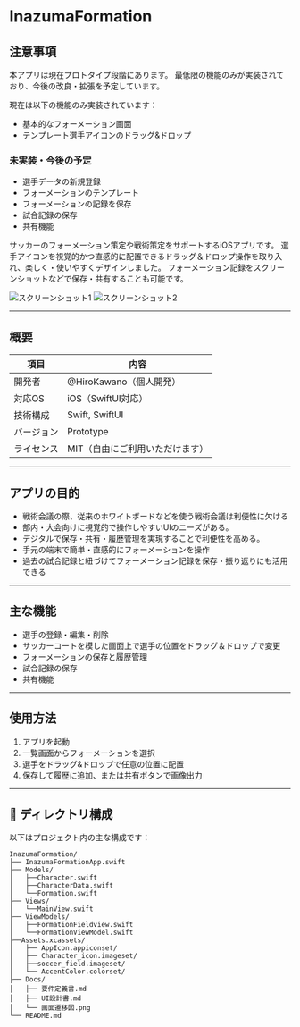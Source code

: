 # InazumaFormation

## 注意事項

本アプリは現在プロトタイプ段階にあります。
最低限の機能のみが実装されており、今後の改良・拡張を予定しています。

現在は以下の機能のみ実装されています：
- 基本的なフォーメーション画面
- テンプレート選手アイコンのドラッグ&ドロップ

### 未実装・今後の予定

- 選手データの新規登録
- フォーメーションのテンプレート
- フォーメーションの記録を保存
- 試合記録の保存
- 共有機能

サッカーのフォーメーション策定や戦術策定をサポートするiOSアプリです。
選手アイコンを視覚的かつ直感的に配置できるドラッグ＆ドロップ操作を取り入れ、楽しく・使いやすくデザインしました。
フォーメーション記録をスクリーンショットなどで保存・共有することも可能です。

![スクリーンショット1]()
![スクリーンショット2]()

---

## 概要

| 項目 | 内容 |
|------|------|
| 開発者 | @HiroKawano（個人開発） |
| 対応OS | iOS（SwiftUI対応） |
| 技術構成 | Swift, SwiftUI |
| バージョン | Prototype |
| ライセンス | MIT（自由にご利用いただけます） |

---

## アプリの目的

- 戦術会議の際、従来のホワイトボードなどを使う戦術会議は利便性に欠ける
- 部内・大会向けに視覚的で操作しやすいUIのニーズがある。
- デジタルで保存・共有・履歴管理を実現することで利便性を高める。
- 手元の端末で簡単・直感的にフォーメーションを操作
- 過去の試合記録と紐づけてフォーメーション記録を保存・振り返りにも活用できる

---

## 主な機能

- 選手の登録・編集・削除
- サッカーコートを模した画面上で選手の位置をドラッグ＆ドロップで変更
- フォーメーションの保存と履歴管理
- 試合記録の保存
- 共有機能

---

##  使用方法

1. アプリを起動  
2. 一覧画面からフォーメーションを選択  
3. 選手をドラッグ&ドロップで任意の位置に配置
4. 保存して履歴に追加、または共有ボタンで画像出力

---

## 📁 ディレクトリ構成

以下はプロジェクト内の主な構成です：
```text
InazumaFormation/
├── InazumaFormationApp.swift
├── Models/
│   ├──Character.swift
│   ├──CharacterData.swift
│   └──Formation.swift
├── Views/
│   └──MainView.swift
├── ViewModels/
│   ├──FormationFieldview.swift
│   └──FormationViewModel.swift
├──Assets.xcassets/
│   ├── AppIcon.appiconset/
│   ├── Character_icon.imageset/
│   ├──soccer_field.imageset/
│   └── AccentColor.colorset/
├── Docs/
│   ├── 要件定義書.md
│   ├── UI設計書.md
│   └── 画面遷移図.png
└── README.md

